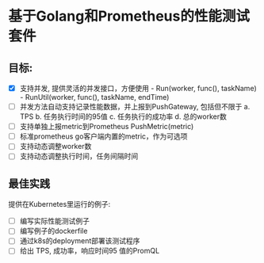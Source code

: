 # 基于Golang和Prometheus的性能测试套件

## 目标:
- [x] 支持并发, 提供灵活的并发接口，方便使用
      - Run(worker, func(), taskName)
      - RunUtil(worker, func(), taskName, endTime)
- [ ] 并发方法自动支持记录性能数据，并上报到PushGateway, 包括但不限于
    a. TPS
    b. 任务执行时间的95值
    c. 任务执行的成功率
    d. 总的worker数
- [ ] 支持单独上报metric到Prometheus
      PushMetric(metric)
- [ ] 标准prometheus go客户端内置的metric，作为可选项      
- [ ] 支持动态调整worker数
- [ ] 支持动态调整执行时间，任务间隔时间

## 最佳实践
提供在Kubernetes里运行的例子:
- [ ] 编写实际性能测试例子
- [ ] 编写例子的dockerfile
- [ ] 通过k8s的deployment部署该测试程序 
- [ ] 给出 TPS, 成功率，响应时间95 值的PromQL